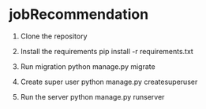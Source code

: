 # jobRecommendation
1. Clone the repository
    
2. Install the requirements
   pip install -r requirements.txt
   
3. Run migration
   python manage.py migrate
   
4. Create super user
    python manage.py createsuperuser 
  
5. Run the server
   python manage.py runserver
